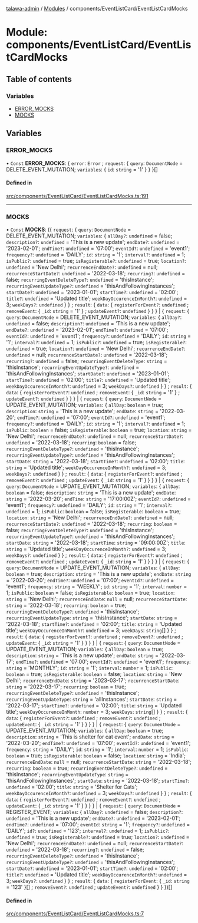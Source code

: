 [talawa-admin](../README.md) / [Modules](../modules.md) / components/EventListCard/EventListCardMocks

# Module: components/EventListCard/EventListCardMocks

## Table of contents

### Variables

- [ERROR\_MOCKS](components_EventListCard_EventListCardMocks.md#error_mocks)
- [MOCKS](components_EventListCard_EventListCardMocks.md#mocks)

## Variables

### ERROR\_MOCKS

• `Const` **ERROR\_MOCKS**: \{ `error`: `Error` ; `request`: \{ `query`: `DocumentNode` = DELETE\_EVENT\_MUTATION; `variables`: \{ `id`: `string` = '1' \}  \}  \}[]

#### Defined in

[src/components/EventListCard/EventListCardMocks.ts:191](https://github.com/Sahi1l-Kumar/talawa-admin/blob/3d595e8/src/components/EventListCard/EventListCardMocks.ts#L191)

___

### MOCKS

• `Const` **MOCKS**: (\{ `request`: \{ `query`: `DocumentNode` = DELETE\_EVENT\_MUTATION; `variables`: \{ `allDay?`: `undefined` = false; `description?`: `undefined` = 'This is a new update'; `endDate?`: `undefined` = '2023-02-01'; `endTime?`: `undefined` = '07:00'; `eventId?`: `undefined` = 'event1'; `frequency?`: `undefined` = 'DAILY'; `id`: `string` = '1'; `interval?`: `undefined` = 1; `isPublic?`: `undefined` = true; `isRegisterable?`: `undefined` = true; `location?`: `undefined` = 'New Delhi'; `recurrenceEndDate?`: `undefined` = null; `recurrenceStartDate?`: `undefined` = '2022-03-18'; `recurring?`: `undefined` = false; `recurringEventDeleteType?`: `undefined` = 'thisInstance'; `recurringEventUpdateType?`: `undefined` = 'thisAndFollowingInstances'; `startDate?`: `undefined` = '2023-01-01'; `startTime?`: `undefined` = '02:00'; `title?`: `undefined` = 'Updated title'; `weekDayOccurenceInMonth?`: `undefined` = 3; `weekDays?`: `undefined`  \}  \} ; `result`: \{ `data`: \{ `registerForEvent?`: `undefined` ; `removeEvent`: \{ `_id`: `string` = '1' \} ; `updateEvent?`: `undefined`  \}  \}  \} \| \{ `request`: \{ `query`: `DocumentNode` = DELETE\_EVENT\_MUTATION; `variables`: \{ `allDay?`: `undefined` = false; `description?`: `undefined` = 'This is a new update'; `endDate?`: `undefined` = '2023-02-01'; `endTime?`: `undefined` = '07:00'; `eventId?`: `undefined` = 'event1'; `frequency?`: `undefined` = 'DAILY'; `id`: `string` = '1'; `interval?`: `undefined` = 1; `isPublic?`: `undefined` = true; `isRegisterable?`: `undefined` = true; `location?`: `undefined` = 'New Delhi'; `recurrenceEndDate?`: `undefined` = null; `recurrenceStartDate?`: `undefined` = '2022-03-18'; `recurring?`: `undefined` = false; `recurringEventDeleteType`: `string` = 'thisInstance'; `recurringEventUpdateType?`: `undefined` = 'thisAndFollowingInstances'; `startDate?`: `undefined` = '2023-01-01'; `startTime?`: `undefined` = '02:00'; `title?`: `undefined` = 'Updated title'; `weekDayOccurenceInMonth?`: `undefined` = 3; `weekDays?`: `undefined`  \}  \} ; `result`: \{ `data`: \{ `registerForEvent?`: `undefined` ; `removeEvent`: \{ `_id`: `string` = '1' \} ; `updateEvent?`: `undefined`  \}  \}  \} \| \{ `request`: \{ `query`: `DocumentNode` = UPDATE\_EVENT\_MUTATION; `variables`: \{ `allDay`: `boolean` = true; `description`: `string` = 'This is a new update'; `endDate`: `string` = '2022-03-20'; `endTime?`: `undefined` = '07:00'; `eventId?`: `undefined` = 'event1'; `frequency?`: `undefined` = 'DAILY'; `id`: `string` = '1'; `interval?`: `undefined` = 1; `isPublic`: `boolean` = false; `isRegisterable`: `boolean` = true; `location`: `string` = 'New Delhi'; `recurrenceEndDate?`: `undefined` = null; `recurrenceStartDate?`: `undefined` = '2022-03-18'; `recurring`: `boolean` = false; `recurringEventDeleteType?`: `undefined` = 'thisInstance'; `recurringEventUpdateType?`: `undefined` = 'thisAndFollowingInstances'; `startDate`: `string` = '2022-03-18'; `startTime?`: `undefined` = '02:00'; `title`: `string` = 'Updated title'; `weekDayOccurenceInMonth?`: `undefined` = 3; `weekDays?`: `undefined`  \}  \} ; `result`: \{ `data`: \{ `registerForEvent?`: `undefined` ; `removeEvent?`: `undefined` ; `updateEvent`: \{ `_id`: `string` = '1' \}  \}  \}  \} \| \{ `request`: \{ `query`: `DocumentNode` = UPDATE\_EVENT\_MUTATION; `variables`: \{ `allDay`: `boolean` = false; `description`: `string` = 'This is a new update'; `endDate`: `string` = '2022-03-20'; `endTime`: `string` = '17:00:00Z'; `eventId?`: `undefined` = 'event1'; `frequency?`: `undefined` = 'DAILY'; `id`: `string` = '1'; `interval?`: `undefined` = 1; `isPublic`: `boolean` = false; `isRegisterable`: `boolean` = true; `location`: `string` = 'New Delhi'; `recurrenceEndDate?`: `undefined` = null; `recurrenceStartDate?`: `undefined` = '2022-03-18'; `recurring`: `boolean` = false; `recurringEventDeleteType?`: `undefined` = 'thisInstance'; `recurringEventUpdateType?`: `undefined` = 'thisAndFollowingInstances'; `startDate`: `string` = '2022-03-18'; `startTime`: `string` = '09:00:00Z'; `title`: `string` = 'Updated title'; `weekDayOccurenceInMonth?`: `undefined` = 3; `weekDays?`: `undefined`  \}  \} ; `result`: \{ `data`: \{ `registerForEvent?`: `undefined` ; `removeEvent?`: `undefined` ; `updateEvent`: \{ `_id`: `string` = '1' \}  \}  \}  \} \| \{ `request`: \{ `query`: `DocumentNode` = UPDATE\_EVENT\_MUTATION; `variables`: \{ `allDay`: `boolean` = true; `description`: `string` = 'This is a new update'; `endDate`: `string` = '2022-03-20'; `endTime?`: `undefined` = '07:00'; `eventId?`: `undefined` = 'event1'; `frequency`: `string` = 'WEEKLY'; `id`: `string` = '1'; `interval`: `number` = 1; `isPublic`: `boolean` = false; `isRegisterable`: `boolean` = true; `location`: `string` = 'New Delhi'; `recurrenceEndDate`: ``null`` = null; `recurrenceStartDate`: `string` = '2022-03-18'; `recurring`: `boolean` = true; `recurringEventDeleteType?`: `undefined` = 'thisInstance'; `recurringEventUpdateType`: `string` = 'thisInstance'; `startDate`: `string` = '2022-03-18'; `startTime?`: `undefined` = '02:00'; `title`: `string` = 'Updated title'; `weekDayOccurenceInMonth?`: `undefined` = 3; `weekDays`: `string`[]  \}  \} ; `result`: \{ `data`: \{ `registerForEvent?`: `undefined` ; `removeEvent?`: `undefined` ; `updateEvent`: \{ `_id`: `string` = '1' \}  \}  \}  \} \| \{ `request`: \{ `query`: `DocumentNode` = UPDATE\_EVENT\_MUTATION; `variables`: \{ `allDay`: `boolean` = true; `description`: `string` = 'This is a new update'; `endDate`: `string` = '2022-03-17'; `endTime?`: `undefined` = '07:00'; `eventId?`: `undefined` = 'event1'; `frequency`: `string` = 'MONTHLY'; `id`: `string` = '1'; `interval`: `number` = 1; `isPublic`: `boolean` = true; `isRegisterable`: `boolean` = false; `location`: `string` = 'New Delhi'; `recurrenceEndDate`: `string` = '2023-03-17'; `recurrenceStartDate`: `string` = '2022-03-17'; `recurring`: `boolean` = true; `recurringEventDeleteType?`: `undefined` = 'thisInstance'; `recurringEventUpdateType`: `string` = 'allInstances'; `startDate`: `string` = '2022-03-17'; `startTime?`: `undefined` = '02:00'; `title`: `string` = 'Updated title'; `weekDayOccurenceInMonth`: `number` = 3; `weekDays`: `string`[]  \}  \} ; `result`: \{ `data`: \{ `registerForEvent?`: `undefined` ; `removeEvent?`: `undefined` ; `updateEvent`: \{ `_id`: `string` = '1' \}  \}  \}  \} \| \{ `request`: \{ `query`: `DocumentNode` = UPDATE\_EVENT\_MUTATION; `variables`: \{ `allDay`: `boolean` = true; `description`: `string` = 'This is shelter for cat event'; `endDate`: `string` = '2022-03-20'; `endTime?`: `undefined` = '07:00'; `eventId?`: `undefined` = 'event1'; `frequency`: `string` = 'DAILY'; `id`: `string` = '1'; `interval`: `number` = 1; `isPublic`: `boolean` = true; `isRegisterable`: `boolean` = false; `location`: `string` = 'India'; `recurrenceEndDate`: ``null`` = null; `recurrenceStartDate`: `string` = '2022-03-18'; `recurring`: `boolean` = true; `recurringEventDeleteType?`: `undefined` = 'thisInstance'; `recurringEventUpdateType`: `string` = 'thisAndFollowingInstances'; `startDate`: `string` = '2022-03-18'; `startTime?`: `undefined` = '02:00'; `title`: `string` = 'Shelter for Cats'; `weekDayOccurenceInMonth?`: `undefined` = 3; `weekDays?`: `undefined`  \}  \} ; `result`: \{ `data`: \{ `registerForEvent?`: `undefined` ; `removeEvent?`: `undefined` ; `updateEvent`: \{ `_id`: `string` = '1' \}  \}  \}  \} \| \{ `request`: \{ `query`: `DocumentNode` = REGISTER\_EVENT; `variables`: \{ `allDay?`: `undefined` = false; `description?`: `undefined` = 'This is a new update'; `endDate?`: `undefined` = '2023-02-01'; `endTime?`: `undefined` = '07:00'; `eventId`: `string` = '1'; `frequency?`: `undefined` = 'DAILY'; `id?`: `undefined` = '123'; `interval?`: `undefined` = 1; `isPublic?`: `undefined` = true; `isRegisterable?`: `undefined` = true; `location?`: `undefined` = 'New Delhi'; `recurrenceEndDate?`: `undefined` = null; `recurrenceStartDate?`: `undefined` = '2022-03-18'; `recurring?`: `undefined` = false; `recurringEventDeleteType?`: `undefined` = 'thisInstance'; `recurringEventUpdateType?`: `undefined` = 'thisAndFollowingInstances'; `startDate?`: `undefined` = '2023-01-01'; `startTime?`: `undefined` = '02:00'; `title?`: `undefined` = 'Updated title'; `weekDayOccurenceInMonth?`: `undefined` = 3; `weekDays?`: `undefined`  \}  \} ; `result`: \{ `data`: \{ `registerForEvent`: \{ `_id`: `string` = '123' \}[] ; `removeEvent?`: `undefined` ; `updateEvent?`: `undefined`  \}  \}  \})[]

#### Defined in

[src/components/EventListCard/EventListCardMocks.ts:7](https://github.com/Sahi1l-Kumar/talawa-admin/blob/3d595e8/src/components/EventListCard/EventListCardMocks.ts#L7)

